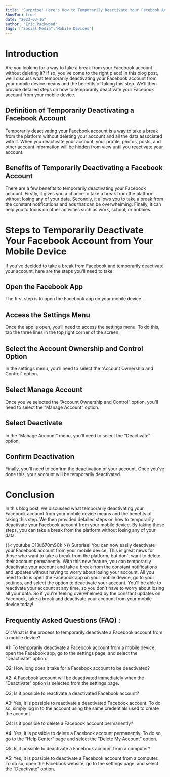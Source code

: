 ```yaml
---
title: "Surprise! Here's How to Temporarily Deactivate Your Facebook Account from Your Mobile Device!"
ShowToc: true 
date: "2023-03-16"
author: "Eric Packwood" 
tags: ["Social Media","Mobile Devices"]
---
```

# Introduction 

Are you looking for a way to take a break from your Facebook account without deleting it? If so, you’ve come to the right place! In this blog post, we’ll discuss what temporarily deactivating your Facebook account from your mobile device means and the benefits of taking this step. We’ll then provide detailed steps on how to temporarily deactivate your Facebook account from your mobile device. 

## Definition of Temporarily Deactivating a Facebook Account

Temporarily deactivating your Facebook account is a way to take a break from the platform without deleting your account and all the data associated with it. When you deactivate your account, your profile, photos, posts, and other account information will be hidden from view until you reactivate your account. 

## Benefits of Temporarily Deactivating a Facebook Account 

There are a few benefits to temporarily deactivating your Facebook account. Firstly, it gives you a chance to take a break from the platform without losing any of your data. Secondly, it allows you to take a break from the constant notifications and ads that can be overwhelming. Finally, it can help you to focus on other activities such as work, school, or hobbies. 

# Steps to Temporarily Deactivate Your Facebook Account from Your Mobile Device 

If you’ve decided to take a break from Facebook and temporarily deactivate your account, here are the steps you’ll need to take: 

## Open the Facebook App 

The first step is to open the Facebook app on your mobile device. 

## Access the Settings Menu 

Once the app is open, you’ll need to access the settings menu. To do this, tap the three lines in the top right corner of the screen. 

## Select the Account Ownership and Control Option 

In the settings menu, you’ll need to select the “Account Ownership and Control” option. 

## Select Manage Account 

Once you’ve selected the “Account Ownership and Control” option, you’ll need to select the “Manage Account” option. 

## Select Deactivate 

In the “Manage Account” menu, you’ll need to select the “Deactivate” option. 

## Confirm Deactivation 

Finally, you’ll need to confirm the deactivation of your account. Once you’ve done this, your account will be temporarily deactivated. 

# Conclusion 

In this blog post, we discussed what temporarily deactivating your Facebook account from your mobile device means and the benefits of taking this step. We then provided detailed steps on how to temporarily deactivate your Facebook account from your mobile device. By taking these steps, you can take a break from the platform without losing any of your data.

{{< youtube C13u670mSCk >}} 
Surprise! You can now easily deactivate your Facebook account from your mobile device. This is great news for those who want to take a break from the platform, but don't want to delete their account permanently. With this new feature, you can temporarily deactivate your account and take a break from the constant notifications and updates without having to worry about losing your account. All you need to do is open the Facebook app on your mobile device, go to your settings, and select the option to deactivate your account. You'll be able to reactivate your account at any time, so you don't have to worry about losing all your data. So if you're feeling overwhelmed by the constant updates on Facebook, take a break and deactivate your account from your mobile device today!

## Frequently Asked Questions (FAQ) :
Q1: What is the process to temporarily deactivate a Facebook account from a mobile device?

A1: To temporarily deactivate a Facebook account from a mobile device, open the Facebook app, go to the settings page, and select the “Deactivate” option.

Q2: How long does it take for a Facebook account to be deactivated?

A2: A Facebook account will be deactivated immediately when the “Deactivate” option is selected from the settings page.

Q3: Is it possible to reactivate a deactivated Facebook account?

A3: Yes, it is possible to reactivate a deactivated Facebook account. To do so, simply log in to the account using the same credentials used to create the account.

Q4: Is it possible to delete a Facebook account permanently?

A4: Yes, it is possible to delete a Facebook account permanently. To do so, go to the “Help Center” page and select the “Delete My Account” option.

Q5: Is it possible to deactivate a Facebook account from a computer?

A5: Yes, it is possible to deactivate a Facebook account from a computer. To do so, open the Facebook website, go to the settings page, and select the “Deactivate” option.


